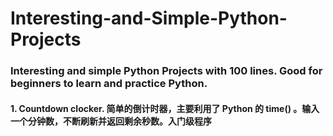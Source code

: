 # Interesting-and-Simple-Python-Projects
### Interesting and simple Python Projects with 100 lines. Good for beginners to learn and practice Python.
#### 1. Countdown clocker. 简单的倒计时器，主要利用了 Python 的 time() 。输入一个分钟数，不断刷新并返回剩余秒数。入门级程序
